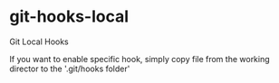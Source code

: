 # git-hooks-local
Git Local Hooks

If you want to enable specific hook, simply copy file from the working director to the '.git/hooks folder'
